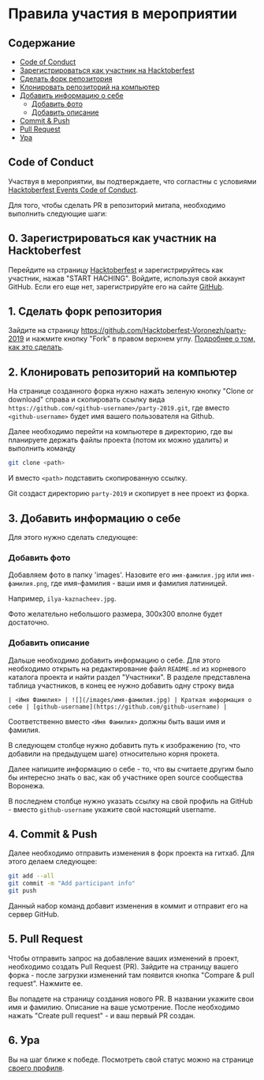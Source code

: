 # Правила участия в мероприятии

## Содержание

- [Code of Conduct](#code-of-conduct)
- [Зарегистрироваться как участник на Hacktoberfest](#0.-зарегистрироваться-как-участник-на-hacktoberfest)
- [Сделать форк репозитория](#1.-сделать-форк-репозитория)
- [Клонировать репозиторий на компьютер](#2.-клонировать-репозиторий-на-компьютер)
- [Добавить информацию о себе](#3.-добавить-информацию-о-себе)
    - [Добавить фото](#добавить-фото)
    - [Добавить описание](#добавить-описание)
- [Commit & Push](#4.-commit-&-push)
- [Pull Request](#5.-pull-request)
- [Ура](#6.-ура)


## Code of Conduct

Участвуя в мероприятии, вы подтверждаете, что согластны с условиями [Hacktoberfest Events Code of Conduct](https://do.co/hacktoberconduct).

Для того, чтобы сделать PR в репозиторий митапа, необходимо выполнить следующие шаги:

## 0. Зарегистрироваться как участник на Hacktoberfest

Перейдите на страницу [Hacktoberfest](https://hacktoberfest.digitalocean.com/) и зарегистрируйтесь как участник, нажав "START HACHING". Войдите, используя свой аккаунт GitHub. Если его еще нет, зарегистрируйте его на сайте [GitHub](https://github.com/join).

## 1. Сделать форк репозитория

Зайдите на страницу https://github.com/Hacktoberfest-Voronezh/party-2019 и нажмите кнопку "Fork" в правом верхнем углу. [Подробнее о том, как это сделать](https://guides.github.com/activities/forking/). 

## 2. Клонировать репозиторий на компьютер

На странице созданного форка нужно нажать зеленую кнопку "Clone or download" справа и скопировать ссылку вида `https://github.com/<github-username>/party-2019.git`, где вместо `<github-username>` будет имя вашего пользователя на Github.

Далее необходимо перейти на компьютере в директорию, где вы планируете держать файлы проекта (потом их можно удалить) и выполнить команду

```bash
git clone <path>
```

И вместо `<path>` подставить скопированную ссылку.

Git создаст директорию `party-2019` и скопирует в нее проект из форка.

## 3. Добавить информацию о себе

Для этого нужно сделать следующее:

### Добавить фото

Добавляем фото в папку 'images'. Назовите его `имя-фамилия.jpg` или `имя-фамилия.png`, где имя-фамилия - ваши имя и фамилия латиницей.

Например, `ilya-kaznacheev.jpg`.

Фото желательно небольшого размера, 300х300 вполне будет достаточно.

### Добавить описание

Дальше необходимо добавить информацию о себе. Для этого необходимо открыть на редактирование файл `README.md` из корневого каталога проекта и найти раздел "Участники". В разделе представлена таблица участников, в конец ее нужно добавить одну строку вида

```
| <Имя Фамилия> | ![](/images/имя-фамилия.jpg) | Краткая информация о себе | [github-username](https://github.com/github-username) |
```

Соответственно вместо `<Имя Фамилия>` должны быть ваши имя и фамилия.

В следующем столбце нужно добавить путь к изображению (то, что добавили на предыдущем шаге) относительно корня прокета.

Далее напишите информацию о себе - то, что вы считаете другим было бы интересно знать о вас, как об участнике open source сообщества Воронежа.

В последнем столбце нужно указать ссылку на свой профиль на GitHub - вместо `github-username` укажите свой настоящий username.

## 4. Commit & Push

Далее необходимо отправить изменения в форк проекта на гитхаб. Для этого делаем следующее:

```bash
git add --all
git commit -m "Add participant info"
git push
```

Данный набор команд добавит изменения в коммит и отправит его на сервер GitHub.

## 5. Pull Request

Чтобы отправить запрос на добавление ваших изменений в проект, необходимо создать Pull Request (PR). Зайдите на страницу вашего форка - после загрузки изменений там появится кнопка "Compare & pull request". Нажмите ее.

Вы попадете на страницу создания нового PR. В названии укажите свои имя и фамилию. Описание на ваше усмотрение. После необходимо нажать "Create pull request" - и ваш первый PR создан.

## 6. Ура

Вы на шаг ближе к победе. Посмотреть свой статус можно на странице [своего профиля](https://hacktoberfest.digitalocean.com/profile).
